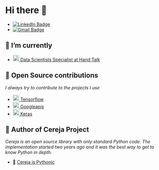
# Hi there 👋

- [![LinkedIn Badge](https://img.shields.io/badge/-Joab%20Leite-blue?style=flat-square&logo=Linkedin&logoColor=white&link=https://www.linkedin.com/in/joab-leite)](https://www.linkedin.com/in/joab-leite)
- [![Gmail Badge](https://img.shields.io/badge/-leitejoab@gmail.com-c14438?style=flat-square&logo=Gmail&logoColor=white&link=mailto:leitejoab@gmail.com)](mailto:leitejoab@gmail.com)


## 🙂 I’m currently
  - <a style="max-width: 181px;" href="https://www.handtalk.me/br">
    <img class="avatar mr-1" alt="" height="20" width="20" src="https://avatars.githubusercontent.com/u/23121478?s=60&amp;v=4">
    Data Scientists Specialist at Hand Talk
    </a>

    
## 👯 Open Source contributions

   *I always try to contribute to the projects I use*
  - <a style="max-width: 181px;" href="https://github.com/tensorflow">
    <img class="avatar mr-1" alt="" height="20" width="20" src="https://avatars.githubusercontent.com/u/15658638?s=60&v=4">
    Tensorflow
    </a>
  - <a style="max-width: 181px;" href="https://github.com/googleapis">
    <img class="avatar mr-1" alt="" height="20" width="20" src="https://avatars.githubusercontent.com/u/16785467?s=60&v=4">
    Googleapis
    </a>
  - <a style="max-width: 181px;" href="https://github.com/keras-team">
    <img class="avatar mr-1" alt="" height="20" width="20" src="https://avatars.githubusercontent.com/u/34455048?s=60&v=4">
    Keras
    </a>
    
 
## 🚀 Author of Cereja Project

   *Cereja is an open source library with only standard Python code. The implementation started two years ago and it was the best way to get to know Python in depth.*
  - 🍒 [Cereja is Pythonic](https://github.com/cereja-project/cereja)

